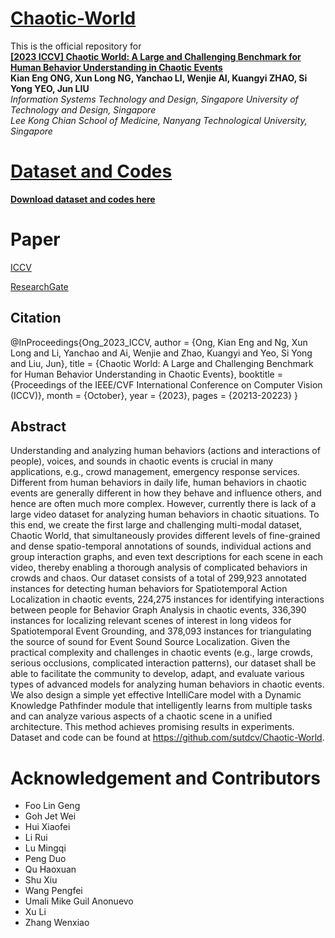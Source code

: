 # [Chaotic-World]([https://sutdcv.github.io/Animal-Kingdom](https://github.com/sutdcv/Chaotic-World))

This is the official repository for <br/>**[[2023 ICCV] Chaotic World: A Large and Challenging Benchmark for Human Behavior Understanding in Chaotic Events]()**
<br/>**Kian Eng ONG, Xun Long NG, Yanchao LI, Wenjie AI, Kuangyi ZHAO, Si Yong YEO, Jun LIU**
<br/>*Information Systems Technology and Design, Singapore University of Technology and Design, Singapore*
<br/>*Lee Kong Chian School of Medicine, Nanyang Technological University, Singapore*

# [Dataset and Codes](https://forms.office.com/r/4pvkiZsVKz)
**[Download dataset and codes here](https://forms.office.com/r/4pvkiZsVKz)**


# Paper
[ICCV](https://openaccess.thecvf.com/content/ICCV2023/html/Ong_Chaotic_World_A_Large_and_Challenging_Benchmark_for_Human_Behavior_ICCV_2023_paper.html)

[ResearchGate](https://www.researchgate.net/profile/Kian-Eng-Ong/publication/373692522_Chaotic_World_A_Large_and_Challenging_Benchmark_for_Human_Behavior_Understanding_in_Chaotic_Events/links/64f87116f160f748d6d1572f/Chaotic-World-A-Large-and-Challenging-Benchmark-for-Human-Behavior-Understanding-in-Chaotic-Events.pdf)

## Citation
@InProceedings{Ong_2023_ICCV,
    author    = {Ong, Kian Eng and Ng, Xun Long and Li, Yanchao and Ai, Wenjie and Zhao, Kuangyi and Yeo, Si Yong and Liu, Jun},
    title     = {Chaotic World: A Large and Challenging Benchmark for Human Behavior Understanding in Chaotic Events},
    booktitle = {Proceedings of the IEEE/CVF International Conference on Computer Vision (ICCV)},
    month     = {October},
    year      = {2023},
    pages     = {20213-20223}
}

## Abstract
Understanding and analyzing human behaviors (actions and interactions of people), voices, and sounds in chaotic events is crucial in many applications, e.g., crowd management, emergency response services. Different from human behaviors in daily life, human behaviors in chaotic events are generally different in how they behave and influence others, and hence are often much more complex. However, currently there is lack of a large video dataset for analyzing human behaviors in chaotic situations. To this end, we create the first large and challenging multi-modal dataset, Chaotic World, that simultaneously provides different levels of fine-grained and dense spatio-temporal annotations of sounds, individual actions and group interaction graphs, and even text descriptions for each scene in each video, thereby enabling a thorough analysis of complicated behaviors in crowds and chaos. Our dataset consists of a total of 299,923 annotated instances for detecting human behaviors for Spatiotemporal Action Localization in chaotic events, 224,275 instances for identifying interactions between people for Behavior Graph Analysis in chaotic events, 336,390 instances for localizing relevant scenes of interest in long videos for Spatiotemporal Event Grounding, and 378,093 instances for triangulating the source of sound for Event Sound Source Localization. Given the practical complexity and challenges in chaotic events (e.g., large crowds, serious occlusions, complicated interaction patterns), our dataset shall be able to facilitate the community to develop, adapt, and evaluate various types of advanced models for analyzing human behaviors in chaotic events. We also design a simple yet effective IntelliCare model with a Dynamic Knowledge Pathfinder module that intelligently learns from multiple tasks and can analyze various aspects of a chaotic scene in a unified architecture. This method achieves promising results in experiments. Dataset and code can be found at https://github.com/sutdcv/Chaotic-World.

# Acknowledgement and Contributors

- Foo Lin Geng
- Goh Jet Wei
- Hui Xiaofei
- Li Rui
- Lu Mingqi
- Peng Duo
- Qu Haoxuan
- Shu Xiu
- Wang Pengfei
- Umali Mike Guil Anonuevo
- Xu Li
- Zhang Wenxiao
